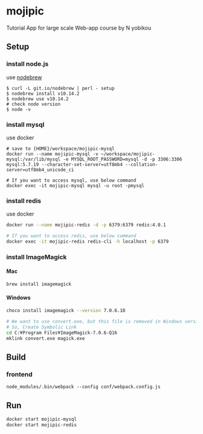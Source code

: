 # mojipic

Tutorial App for large scale Web-app course by N yobikou

## Setup

### install node.js

use [nodebrew](https://github.com/hokaccha/nodebrew)

```shell
$ curl -L git.io/nodebrew | perl - setup
$ nodebrew install v10.14.2
$ nodebrew use v10.14.2
# check node version
$ node -v
```

### install mysql

use docker

```shell
# save to {HOME}/workspace/mojipic-mysql
docker run --name mojipic-mysql -v ~/workspace/mojipic-mysql:/var/lib/mysql -e MYSQL_ROOT_PASSWORD=mysql -d -p 3306:3306 mysql:5.7.19 --character-set-server=utf8mb4 --collation-server=utf8mb4_unicode_ci

# If you want to access mysql, use below command
docker exec -it mojipic-mysql mysql -u root -pmysql
```

### install redis

use docker

```sh
docker run --name mojipic-redis -d -p 6379:6379 redis:4.0.1

# If you want to access redis, use below command
docker exec -it mojipic-redis redis-cli -h localhost -p 6379
```

### install ImageMagick

#### Mac

```sh
brew install imagemagick
```

#### Windows

```sh
choco install imagemagick --version 7.0.6.10

# We want to use convert.exe, but this file is removed in Windows version.
# So, Create Symbolic Link
cd C:¥Program Files¥ImageMagick-7.0.6-Q16
mklink convert.exe magick.exe
```

## Build

### frontend

```
node_modules/.bin/webpack --config conf/webpack.config.js
```

## Run

```sh
docker start mojipic-mysql
docker start mojipic-redis
```